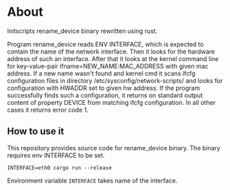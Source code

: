 # About

Initscripts rename_device binary rewritten using rust.

Program rename_device reads ENV INTERFACE, which is expected to contain the name of the network interface. Then it looks for the hardware address of such an interface. After that it looks at the kernel command line for key-value-pair ifname=NEW_NAME:MAC_ADDRESS with given mac address. If a new name wasn't found and kernel cmd it scans ifcfg configuration files in directory /etc/sysconfig/network-scripts/ and looks for configuration with HWADDR set to given hw address. If the program successfully finds such a configuration, it returns on standard output content of property DEVICE from matching ifcfg configuration. In all other cases it returns error code 1.

## How to use it

This repository provides source code for rename_device binary. The binary requires env INTERFACE to be set.

```
INTERFACE=eth0 cargo run --release
```

Environment variable ``INTERFACE`` takes name of the interface.

